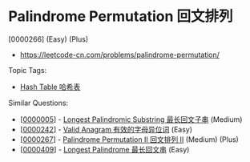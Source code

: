 # Palindrome Permutation 回文排列

[0000266] (Easy) (Plus)

- https://leetcode-cn.com/problems/palindrome-permutation/

Topic Tags:

- [Hash Table 哈希表](https://leetcode-cn.com/tag/hash-table/)

Similar Questions:

- [[0000005](https://leetcode-cn.com/problems/longest-palindromic-substring/)] - [Longest Palindromic Substring 最长回文子串](./0000005.longest-palindromic-substring.md) (Medium)
- [[0000242](https://leetcode-cn.com/problems/valid-anagram/)] - [Valid Anagram 有效的字母异位词](./0000242.valid-anagram.md) (Easy)
- [[0000267](https://leetcode-cn.com/problems/palindrome-permutation-ii/)] - [Palindrome Permutation II 回文排列 II](./0000267.palindrome-permutation-ii.md) (Medium) (Plus)
- [[0000409](https://leetcode-cn.com/problems/longest-palindrome/)] - [Longest Palindrome 最长回文串](./0000409.longest-palindrome.md) (Easy)
